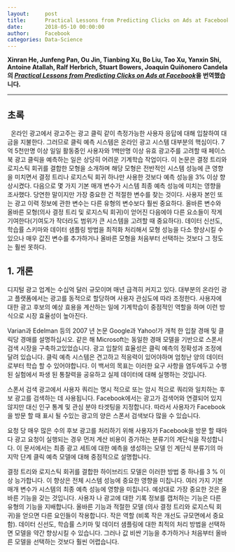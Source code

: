 ```yaml
---
layout:     post
title:      Practical Lessons from Predicting Clicks on Ads at Facebook
date:       2018-05-10 00:00:00
author:     Facebook
categories: Data-Science
---  
```

  
  
**Xinran He, Junfeng Pan, Ou Jin, Tianbing Xu, Bo Liu, Tao Xu, Yanxin Shi, Antoine Atallah, Ralf Herbrich, Stuart Bowers, Joaquin Quiñonero Candela의 [*Practical Lessons from Predicting Clicks on Ads at Facebook*](http://quinonero.net/Publications/predicting-clicks-facebook.pdf)을 번역했습니다.**
  
  
- - -
  
## 초록
  
온라인 광고에서 광고주는 광고 클릭 같이 측정가능한 사용자 응답에 대해 입찰하여 대금을 지불한다. 그러므로 클릭 예측 시스템은 온라인 광고 시스템 대부분의 핵심이다. 7억 5천만명 이상 일일 활동중인 사용자와 1백만명 이상 유효 광고주를 고려할 때 페이스북 광고 클릭을 예측하는 일은 상당히 어려운 기계학습 작업이다. 이 논문은 결정 트리와 로지스틱 회귀를 결합한 모형을 소개하며 해당 모형은 전반적인 시스템 성능에 큰 영향을 미치면서 결정 트리나 로지스틱 회귀 하나만 사용한 것보다 예측 성능을 3% 이상 향상시켰다. 다음으로 몇 가지 기본 매개 변수가 시스템 최종 예측 성능에 미치는 영향을 조사했다. 당연한 말이지만 가장 중요한 건 적절한 변수를 찾는 것이다. 사용자 본인 또는 광고 이력 정보에 관한 변수는 다른 유형의 변수보다 훨씬 중요하다. 올바른 변수와 올바른 모형(의사 결정 트리 및 로지스틱 회귀)이 얻어진 다음에야 다른 요소들이 작게 기여한다(기여도가 작더라도 범위가 큰 시스템을 고려할 때 중요하다). 데이터 신선도, 학습률 스키마와 데이터 샘플링 방법을 최적화 처리해서 모형 성능을 다소 향상시킬 수 있으나 매우 값진 변수를 추가하거나 올바른 모형을 처음부터 선택하는 것보다 그 정도는 훨씬 못하다.
  
## 1. 개론
  
디지털 광고 업계는 수십억 달러 규모이며 매년 급격히 커지고 있다. 대부분의 온라인 광고 플랫폼에서는 광고를 동적으로 할당하며 사용자 관심도에 따라 조정한다. 사용자에 대한 광고 후보의 예상 효용을 계산하는 일에 기계학습이 중점적인 역할을 하며 이런 방식으로 시장 효율성이 높아진다.
  
Varian과 Edelman 등의 2007 년 논문 Google과 Yahoo!가 개척 한 입찰 경매 및 클릭당 경매를 설명하십시오. 같은 해 Microsoft는 동일한 경매 모델을 기반으로 스폰서 검색 시장을 구축하고있었습니다. 광고 입찰의 효율성은 클릭 예측의 정확성과 조정에 달려 있습니다. 클릭 예측 시스템은 견고하고 적응력이 있어야하며 엄청난 양의 데이터로부터 학습 할 수 있어야합니다. 이 백서의 목표는 이러한 요구 사항을 염두에두고 수행 된 실험에서 파생 된 통찰력을 공유하고 실제 데이터에 대해 실행하는 것입니다.
  
스폰서 검색 광고에서 사용자 쿼리는 명시 적으로 또는 암시 적으로 쿼리와 일치하는 후보 광고를 검색하는 데 사용됩니다. Facebook에서는 광고가 검색어와 연결되어 있지 않지만 대신 인구 통계 및 관심 분야 타겟팅을 지정합니다. 따라서 사용자가 Facebook을 방문 할 때 표시 될 수있는 광고의 양은 스폰서 검색보다 많을 수 있습니다.
  
요청 당 매우 많은 수의 후보 광고를 처리하기 위해 사용자가 Facebook을 방문 할 때마다 광고 요청이 실행되는 경우 먼저 계산 비용이 증가하는 분류기의 계단식을 작성합니다. 이 문서에서는 최종 광고 세트에 대한 예측을 생성하는 모델 인 계단식 분류기의 마지막 단계 클릭 예측 모델에 대해 중점적으로 설명합니다.
  
결정 트리와 로지스틱 회귀를 결합한 하이브리드 모델은 이러한 방법 중 하나를 3 % 이상 능가합니다. 이 향상은 전체 시스템 성능에 중요한 영향을 미칩니다. 여러 가지 기본 매개 변수가 시스템의 최종 예측 성능에 영향을 미칩니다. 예상대로 가장 중요한 것은 올바른 기능을 갖는 것입니다. 사용자 나 광고에 대한 기록 정보를 캡처하는 기능은 다른 유형의 기능을 지배합니다. 올바른 기능과 적절한 모델 (의사 결정 트리와 로지스틱 회귀)을 얻으면 다른 요인들이 작용합니다.
작은 역할 (비록 작은 개선도 규모면에서 중요 함). 데이터 신선도, 학습률 스키마 및 데이터 샘플링에 대한 최적의 처리 방법을 선택하면 모델을 약간 향상시킬 수 있습니다. 그러나 값 비싼 기능을 추가하거나 처음부터 올바른 모델을 선택하는 것보다 훨씬 어렵습니다.

